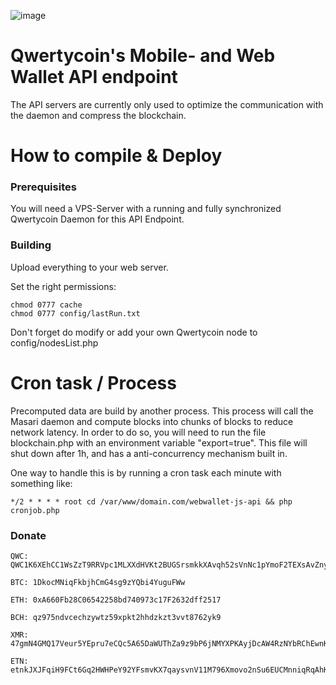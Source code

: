 ![image](https://cdn.qwertycoin.org/images/press/other/qwc-github-3.png)

# Qwertycoin's Mobile- and Web Wallet API endpoint
The API servers are currently only used to optimize the communication with the daemon and compress the blockchain.

# How to compile & Deploy

### Prerequisites

You will need a VPS-Server with a running and fully synchronized Qwertycoin Daemon for this API Endpoint.

### Building

Upload everything to your web server.

Set the right permissions:

```
chmod 0777 cache
chmod 0777 config/lastRun.txt
```

Don't forget do modify or add your own Qwertycoin node to config/nodesList.php

# Cron task / Process
Precomputed data are build by another process. This process will call the Masari daemon and compute blocks into chunks of blocks to reduce network latency.
In order to do so, you will need to run the file blockchain.php with an environment variable "export=true". 
This file will shut down after 1h, and has a anti-concurrency mechanism built in.

One way to handle this is by running a cron task each minute with something like:
```
*/2 * * * * root cd /var/www/domain.com/webwallet-js-api && php cronjob.php
```

### Donate

```
QWC: QWC1K6XEhCC1WsZzT9RRVpc1MLXXdHVKt2BUGSrsmkkXAvqh52sVnNc1pYmoF2TEXsAvZnyPaZu8MW3S8EWHNfAh7X2xa63P7Y
```
```
BTC: 1DkocMNiqFkbjhCmG4sg9zYQbi4YuguFWw
```
```
ETH: 0xA660Fb28C06542258bd740973c17F2632dff2517
```
```
BCH: qz975ndvcechzywtz59xpkt2hhdzkzt3vvt8762yk9
```
```
XMR: 47gmN4GMQ17Veur5YEpru7eCQc5A65DaWUThZa9z9bP6jNMYXPKAyjDcAW4RzNYbRChEwnKu1H3qt9FPW9CnpwZgNscKawX
```
```
ETN: etnkJXJFqiH9FCt6Gq2HWHPeY92YFsmvKX7qaysvnV11M796Xmovo2nSu6EUCMnniqRqAhKX9AQp31GbG3M2DiVM3qRDSQ5Vwq
```
